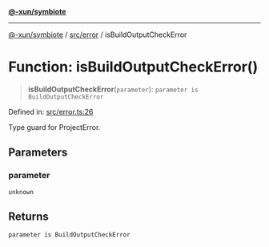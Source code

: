 [**@-xun/symbiote**](../../../README.md)

***

[@-xun/symbiote](../../../README.md) / [src/error](../README.md) / isBuildOutputCheckError

# Function: isBuildOutputCheckError()

> **isBuildOutputCheckError**(`parameter`): `parameter is BuildOutputCheckError`

Defined in: [src/error.ts:26](https://github.com/Xunnamius/symbiote/blob/9f696d86c2382405dbee8c9ec7da955f46194e6a/src/error.ts#L26)

Type guard for ProjectError.

## Parameters

### parameter

`unknown`

## Returns

`parameter is BuildOutputCheckError`
